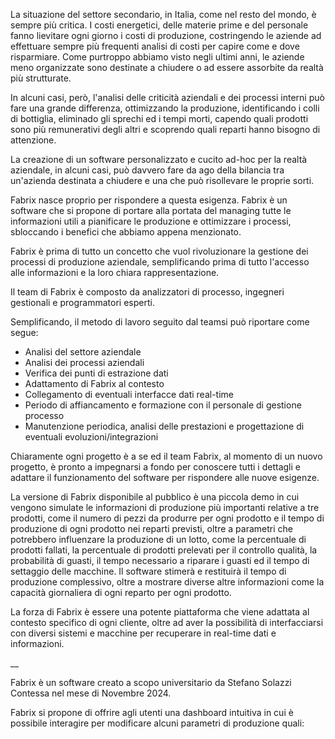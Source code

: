 La situazione del settore secondario, in Italia, come nel resto del mondo, è sempre più critica. I costi energetici, delle materie prime e del personale fanno lievitare ogni giorno i costi di produzione, costringendo le aziende ad effettuare sempre più frequenti analisi di costi per capire come e dove risparmiare. Come purtroppo abbiamo visto negli ultimi anni, le aziende meno organizzate sono destinate a chiudere o ad essere assorbite da realtà più strutturate.

In alcuni casi, però, l'analisi delle criticità aziendali e dei processi interni può fare una grande differenza, ottimizzando la produzione, identificando i colli di bottiglia, eliminado gli sprechi ed i tempi morti, capendo quali prodotti sono più remunerativi degli altri e scoprendo quali reparti hanno bisogno di attenzione.

La creazione di un software personalizzato e cucito ad-hoc per la realtà aziendale, in alcuni casi, può davvero fare da ago della bilancia tra un'azienda destinata a chiudere e una che può risollevare le proprie sorti.

Fabrix nasce proprio per rispondere a questa esigenza. Fabrix è un software che si propone di portare alla portata del managing tutte le informazioni utili a pianificare le produzione e ottimizzare i processi, sbloccando i benefici che abbiamo appena menzionato.

Fabrix è prima di tutto un concetto che vuol rivoluzionare la gestione dei processi di produzione aziendale, semplificando prima di tutto l'accesso alle informazioni e la loro chiara rappresentazione.

Il team di Fabrix è composto da analizzatori di processo, ingegneri gestionali e programmatori esperti.

Semplificando, il metodo di lavoro seguito dal teamsi può riportare come segue:
- Analisi del settore aziendale
- Analisi dei processi aziendali
- Verifica dei punti di estrazione dati
- Adattamento di Fabrix al contesto
- Collegamento di eventuali interfacce dati real-time
- Periodo di affiancamento e formazione con il personale di gestione processo
- Manutenzione periodica, analisi delle prestazioni e progettazione di eventuali evoluzioni/integrazioni

Chiaramente ogni progetto è a se ed il team Fabrix, al momento di un nuovo progetto, è pronto a impegnarsi a fondo per conoscere tutti i dettagli e adattare il funzionamento del software per rispondere alle nuove esigenze.

La versione di Fabrix disponibile al pubblico è una piccola demo in cui vengono simulate le informazioni di produzione più importanti relative a tre prodotti, come il numero di pezzi da produrre per ogni prodotto e il tempo di produzione di ogni prodotto nei reparti previsti, oltre a parametri che potrebbero influenzare la produzione di un lotto, come la percentuale di prodotti fallati, la percentuale di prodotti prelevati per il controllo qualità, la probabilità di guasti, il tempo necessario a riparare i guasti ed il tempo di settaggio delle macchine. Il software stimerà e restituirà il tempo di produzione complessivo, oltre a mostrare diverse altre informazioni come la capacità giornaliera di ogni reparto per ogni prodotto.

La forza di Fabrix è essere una potente piattaforma che viene adattata al contesto specifico di ogni cliente, oltre ad aver la possibilità di interfacciarsi con diversi sistemi e macchine per recuperare in real-time dati e informazioni.

__


Fabrix è un software creato a scopo universitario da Stefano Solazzi Contessa nel mese di Novembre 2024.

Fabrix si propone di offrire agli utenti una dashboard intuitiva in cui è possibile interagire per modificare alcuni parametri di produzione quali:


